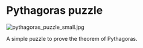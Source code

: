 Pythagoras puzzle
=================

![pythagoras_puzzle_small.jpg](https://gitlab.com/tickelton/things/raw/master/pythagoras_puzzle/pythagoras_puzzle_small.jpg)

A simple puzzle to prove the theorem of Pythagoras.



